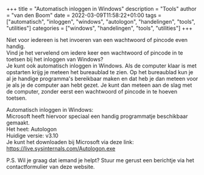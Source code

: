+++
title = "Automatisch inloggen in Windows"
description = "Tools"
author = "van den Boom"
date = 2022-03-09T11:58:22+01:00
tags = ["automatisch", "inloggen", "windows", "autologon", "handelingen", "tools", "utilities"]
categories = ["windows", "handelingen", "tools", "utilities"]
+++

Niet voor iedereen is het invoeren van een wachtwoord of pincode even handig.</br>
Vind je het vervelend om iedere keer een wachtwoord of pincode in te toetsen bij het inloggen van Windows?</br>
Je kunt ook automatisch inloggen in Windows. Als de computer klaar is met opstarten krijg je meteen het bureaublad te zien.
Op het bureaublad kun je al je handige programma's bereikbaar maken en dat heb je dan meteen voor je als je de computer aan hebt gezet.
Je kunt dan meteen aan de slag met de computer, zonder eerst een wachtwoord of pincode in te hoeven toetsen.</br>

Automatisch inloggen in Windows:</br>
Microsoft heeft hiervoor speciaal een handig programmatje beschikbaar gemaakt.</br>
Het heet: Autologon</br>
Huidige versie: v3.10</br>
Je kunt het downloaden bij Microsoft via deze link: https://live.sysinternals.com/Autologon.exe</br>

P.S. Wil je graag dat iemand je helpt? Stuur me gerust een berichtje via het contactformulier van deze website.</br>

